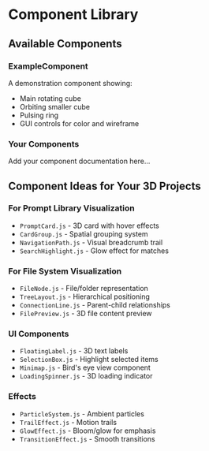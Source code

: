 # Component Library

## Available Components

### ExampleComponent
A demonstration component showing:
- Main rotating cube
- Orbiting smaller cube
- Pulsing ring
- GUI controls for color and wireframe

### Your Components
Add your component documentation here...

## Component Ideas for Your 3D Projects

### For Prompt Library Visualization
- `PromptCard.js` - 3D card with hover effects
- `CardGroup.js` - Spatial grouping system
- `NavigationPath.js` - Visual breadcrumb trail
- `SearchHighlight.js` - Glow effect for matches

### For File System Visualization
- `FileNode.js` - File/folder representation
- `TreeLayout.js` - Hierarchical positioning
- `ConnectionLine.js` - Parent-child relationships
- `FilePreview.js` - 3D file content preview

### UI Components
- `FloatingLabel.js` - 3D text labels
- `SelectionBox.js` - Highlight selected items
- `Minimap.js` - Bird's eye view component
- `LoadingSpinner.js` - 3D loading indicator

### Effects
- `ParticleSystem.js` - Ambient particles
- `TrailEffect.js` - Motion trails
- `GlowEffect.js` - Bloom/glow for emphasis
- `TransitionEffect.js` - Smooth transitions
